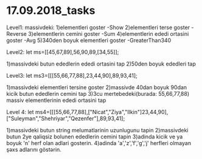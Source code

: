 # 17.09.2018_tasks
Level1:
massivdeki:
1)elementleri goster                    -Show
2)elementleri terse goster              -Reverse
3)elementlerin cemini goster            -Sum
4)elementlerin ededi ortasini goster    -Avg
5)340den boyuk elementleri goster       -GreaterThan340


Level2:
let ms=[[45,67,89],56,90,89,[34,55]];

1)massivdeki butun ededlerin ededi ortasini tap
2)50den boyuk ededleri tap

Level3:
let ms3=[[[55,66,77,88],23,44,90],89,93,41];

1)massivdeki elementleri tersine goster
2)massivde 40dan boyuk 90dan kicik butun ededlerin cemini tap
3)3cu mertebedeki(burada: 55,66,77,88)  massiv elementlerinin ededi ortasini tap

Level 4:
let ms4=[[[55,66,77,88],["Nicat","Ziya","Ilkin"]23,44,90],["Suleyman","Shehriyar","Qezenfer"],89,93,41];

1)massivdeki butun string melumatlarinin uzunlugunu tapin
2)massivdeki butun 2ye qaliqsiz bolunen ededlerin cemini tapin
3)adinda kicik ve ya boyuk 'n' herf olan adlari gosterin.
4)adinda 'a','z','f','g','j' herfleri olmayan şəxs adlarını göstərin.
